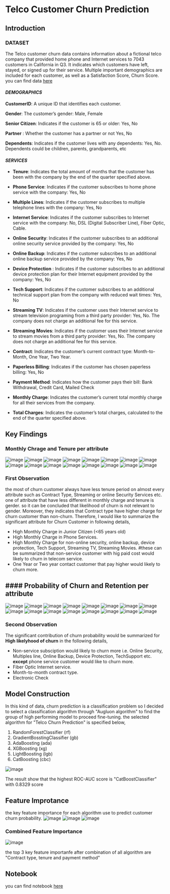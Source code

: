 # Telco Customer Churn Prediction
## Introduction
### DATASET
The Telco customer churn data contains information about a fictional telco company that provided home phone and Internet services to 7043 customers in California in Q3. It indicates which customers have left, stayed, or signed up for their service. Multiple important demographics are included for each customer, as well as a Satisfaction Score, Churn Score. you can find data [here](https://www.kaggle.com/datasets/blastchar/telco-customer-churn)

#### ***DEMOGRAPHICS***



**CustomerID**: A unique ID that identifies each customer.

**Gender**: The customer’s gender: Male, Female

**Senior Citizen**: Indicates if the customer is 65 or older: Yes, No

**Partner** : Whether the customer has a partner or not Yes, No

**Dependents**: Indicates if the customer lives with any dependents: Yes, No. Dependents could be children, parents, grandparents, etc



#### ***SERVICES***

- **Tenure**: Indicates the total amount of months that the customer has been with the company by the end of the quarter specified above.

- **Phone Service**: Indicates if the customer subscribes to home phone service with the company: Yes, No

- **Multiple Lines**: Indicates if the customer subscribes to multiple telephone lines with the company: Yes, No

- **Internet Service**: Indicates if the customer subscribes to Internet service with the company: No, DSL (Digital Subscriber Line), Fiber Optic, Cable.

- **Online Security**: Indicates if the customer subscribes to an additional online security service provided by the company: Yes, No

- **Online Backup**: Indicates if the customer subscribes to an additional online backup service provided by the company: Yes, No

- **Device Protection** : Indicates if the customer subscribes to an additional device protection plan for their Internet equipment provided by the company: Yes, No

- **Tech Support**: Indicates if the customer subscribes to an additional technical support plan from the company with reduced wait times: Yes, No

- **Streaming TV**: Indicates if the customer uses their Internet service to stream television programing from a third party provider: Yes, No. The company does not charge an additional fee for this service.

- **Streaming Movies**: Indicates if the customer uses their Internet service to stream movies from a third party provider: Yes, No. The company does not charge an additional fee for this service.

- **Contract**: Indicates the customer’s current contract type: Month-to-Month, One Year, Two Year.

- **Paperless Billing**: Indicates if the customer has chosen paperless billing: Yes, No

- **Payment Method**: Indicates how the customer pays their bill: Bank Withdrawal, Credit Card, Mailed Check

- **Monthly Charge**: Indicates the customer’s current total monthly charge for all their services from the company.

- **Total Charges**: Indicates the customer’s total charges, calculated to the end of the quarter specified above.

## Key Findings

### Monthly Chrage and Tenure per attribute

![image](https://user-images.githubusercontent.com/104628789/170277795-390f1468-d454-47b2-a7d6-e770d561eee1.png)
![image](https://user-images.githubusercontent.com/104628789/170277890-dc7d83ec-1724-492d-912a-6918c715bf18.png)
![image](https://user-images.githubusercontent.com/104628789/170278011-d8f6ede4-4205-4fe3-aabf-597f4b563eb2.png)
![image](https://user-images.githubusercontent.com/104628789/170278090-ef0db138-4573-47d2-8184-4ed6e7d62a56.png)
![image](https://user-images.githubusercontent.com/104628789/170278179-486a6b20-8f77-4e04-943b-96a33f53c7af.png)
![image](https://user-images.githubusercontent.com/104628789/170278238-7768ddfd-f28a-43d8-bccb-9e88f669422e.png)
![image](https://user-images.githubusercontent.com/104628789/170278294-3bbeb799-3f53-45a7-9b7a-2afc05d1a872.png)
![image](https://user-images.githubusercontent.com/104628789/170278357-bf9664f4-27c0-45dc-9a1d-b891c9708249.png)
![image](https://user-images.githubusercontent.com/104628789/170278419-b6d12bfc-af0e-4e6e-823c-5c648485169a.png)
![image](https://user-images.githubusercontent.com/104628789/170278503-562c23cb-be3d-4080-afbd-49588a3b87d0.png)
![image](https://user-images.githubusercontent.com/104628789/170278599-9397a4ba-cfd3-43f6-a8dd-1e5ad877603e.png)
![image](https://user-images.githubusercontent.com/104628789/170278631-ffa9340c-17ce-4124-8a95-7c91309c0eb1.png)
![image](https://user-images.githubusercontent.com/104628789/170278684-7ed01639-214e-46db-88c8-cce3d414517c.png)
![image](https://user-images.githubusercontent.com/104628789/170278767-f9110cdd-0b7b-41cc-842c-3a26cc6c971c.png)
![image](https://user-images.githubusercontent.com/104628789/170278821-a419a802-f4a4-4321-be60-c6aadfa6350e.png)
![image](https://user-images.githubusercontent.com/104628789/170278860-369ba101-8ef7-4d90-aeb1-3faf62006a55.png)

### First Observation
the most of churn customer always have less tenure period on almost every attribute such as Contract Type, Streaming or online Security Services etc. one of attribute that have less different in monthly charge and tenure is gerder. so it can be concluded that likelihood of churn is not relevant to gender. Moreover, they indicates that Contract type have higher charge for churn customer than non-churn. Therefore, I would like to summarize the significant attribute for Churn Customer in following details,
- High Monthly Charge in Junior Citizen (<65 years old)
- High Monthly Charge in Phone Services.
- High Monthly Charge for non-online security, online backup, device protection, Tech Support, Streaming TV, Streaming Movies. #these can be summarized that non-service customer with hig paid cost would likely to churn in telecom service.
- One Year or Two year contact customer that pay higher would likely to churn more. 

## #### Probability of Churn and Retention per attribute
![image](https://user-images.githubusercontent.com/104628789/170279890-f7dadc57-5d8b-4a0d-9b8a-0d4b95bb1ac7.png)
![image](https://user-images.githubusercontent.com/104628789/170279947-d07c92d7-b003-44f9-b9e8-e012b9442f0a.png)
![image](https://user-images.githubusercontent.com/104628789/170279998-8832b6ca-9742-42a5-94e5-e8c154c95b4b.png)
![image](https://user-images.githubusercontent.com/104628789/170280052-e6297693-437e-4b0f-bf65-4438dad45c8c.png)
![image](https://user-images.githubusercontent.com/104628789/170280096-f9b72bd8-ce47-4fdb-bbd9-95deaa7a7d0a.png)
![image](https://user-images.githubusercontent.com/104628789/170280139-2a401723-17e1-4610-92ab-12f110a49a50.png)
![image](https://user-images.githubusercontent.com/104628789/170280226-7daf46eb-d081-4d47-923f-21e419a1f60f.png)
![image](https://user-images.githubusercontent.com/104628789/170280424-2ad99c74-752c-4483-aa5f-08044690984e.png)
![image](https://user-images.githubusercontent.com/104628789/170280463-8db7a9ab-1582-4fde-a7bf-7b5547edb9a8.png)
![image](https://user-images.githubusercontent.com/104628789/170280500-bf64d780-1348-4dd9-82df-caa464f13b81.png)
![image](https://user-images.githubusercontent.com/104628789/170280537-8787b9ca-7f31-4302-a5be-6b5e2a1bf7ea.png)
![image](https://user-images.githubusercontent.com/104628789/170280574-cde93220-9add-41f6-b3ea-7ba76cf8b0ad.png)
![image](https://user-images.githubusercontent.com/104628789/170280734-aa8fff52-fe11-4074-a0ce-e624e4fa3d4b.png)
![image](https://user-images.githubusercontent.com/104628789/170280771-2b602dc7-7cc4-47af-86e9-29474e2eee1b.png)
![image](https://user-images.githubusercontent.com/104628789/170280800-d5de7a10-3fa6-44f3-80b9-9c0393b12bcc.png)
![image](https://user-images.githubusercontent.com/104628789/170280834-6da06f23-d6d1-439b-a70b-7cb31414ab0d.png)

### Second Observation
 The significant contribution of churn probability would be summarized for **High likelyhood of churn** in the following details,
- Non-service subsciption would likely to churn more i.e. Online Security, Multiples line, Online Backup, Device Protection, TechSupport etc. **except** phone service customer would like to churn more.
- Fiber Optic Internet service.
- Month-to-month contract type.
- Electronic Check

## Model Construction
In this kind of data, churn prediction is a classification problem so I decided to select a classification algorithm through "Augluon algorithm" to find the group of high performing model to proceed fine-tuning. the selected algorithm for "Telco Churn Prediction" is specified below,

1. RandomForestClassifier (rf)
2. GradientBosstingClassifier (gb)
3. AdaBoosting (ada)
4. XGBoosting (xg)
5. LightBoosting (lgb)
6. CatBoosting (cbc)

![image](https://user-images.githubusercontent.com/104628789/170283915-c14703ee-f095-4160-8a75-af8d9853ab16.png)

The result show that the highest ROC-AUC score is "CatBoostClassifier" with 0.8329 score

## Feature Improtance
the key feature importance for each algorithm use to predict customer churn probability.
![image](https://user-images.githubusercontent.com/104628789/170284428-8617af96-0e32-41b9-8595-6d8b4860bb8a.png)
![image](https://user-images.githubusercontent.com/104628789/170284453-25a9bfdd-c355-49e2-808c-5804f5981e19.png)
![image](https://user-images.githubusercontent.com/104628789/170284480-030099d2-42f6-4534-b96f-7d2f584a7773.png)

### Combined Feature Importance

![image](https://user-images.githubusercontent.com/104628789/170284627-4c0c9f15-3295-497d-90a1-fcbabed63797.png)

the top 3 key feature importanfe after combination of all algorithm are "Contract type, tenure and payment method"

## Notebook
you can find notebook [here](https://github.com/WarintornNawong/Portfolio/blob/main/Customer_Churn_Prediction/Telco%20Customer%20Churn%20Prediction.ipynb)










